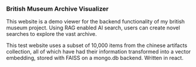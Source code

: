 ### British Museum Archive Visualizer
This website is a demo viewer for the backend functionality of my british museum project.
Using RAG enabled AI search, users can create novel searches to explore the vast archive.

This test website uses a subset of 10,000 items from the chinese artifacts collection, all of which have had their information transformed into a vector embedding, stored with FAISS on a mongo.db backend.
Written in react.
